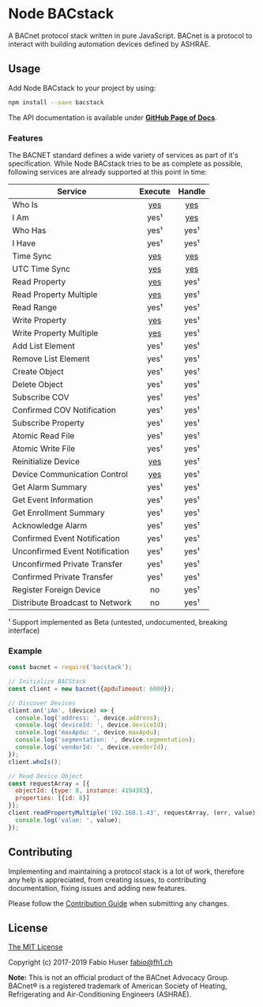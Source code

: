# Node BACstack

A BACnet protocol stack written in pure JavaScript. BACnet is a protocol to
interact with building automation devices defined by ASHRAE.

## Usage

Add Node BACstack to your project by using:

``` sh
npm install --save bacstack
```

The API documentation is available under **[GitHub Page of Docs](https://biancoroyal.github.io/node-bacstack/)**.

### Features

The BACNET standard defines a wide variety of services as part of it's
specification. While Node BACstack tries to be as complete as possible,
following services are already supported at this point in time:

| Service                        | Execute                                                                                | Handle                                                                        |
|--------------------------------|:--------------------------------------------------------------------------------------:|:-----------------------------------------------------------------------------:|
| Who Is                         | [yes](https://biancoroyal.github.io/node-bacstack/bacstack.html#.whoIs)                      | [yes](https://biancoroyal.github.io/node-bacstack/bacstack.html#.event:whoIs)       |
| I Am                           | yes¹                                                                                   | [yes](https://biancoroyal.github.io/node-bacstack/bacstack.html#.event:iAm)         |
| Who Has                        | yes¹                                                                                   | yes¹                                                                          |
| I Have                         | yes¹                                                                                   | yes¹                                                                          |
| Time Sync                      | [yes](https://biancoroyal.github.io/node-bacstack/bacstack.html#.timeSync)                   | [yes](https://biancoroyal.github.io/node-bacstack/bacstack.html#.event:timeSync)    |
| UTC Time Sync                  | [yes](https://biancoroyal.github.io/node-bacstack/bacstack.html#.timeSyncUTC)                | [yes](https://biancoroyal.github.io/node-bacstack/bacstack.html#.event:timeSyncUTC) |
| Read Property                  | [yes](https://biancoroyal.github.io/node-bacstack/bacstack.html#.readProperty)               | yes¹                                                                          |
| Read Property Multiple         | [yes](https://biancoroyal.github.io/node-bacstack/bacstack.html#.readPropertyMultiple)       | yes¹                                                                          |
| Read Range                     | yes¹                                                                                   | yes¹                                                                          |
| Write Property                 | [yes](https://biancoroyal.github.io/node-bacstack/bacstack.html#.writeProperty)              | yes¹                                                                          |
| Write Property Multiple        | [yes](https://biancoroyal.github.io/node-bacstack/bacstack.html#.writePropertyMultiple)      | yes¹                                                                          |
| Add List Element               | yes¹                                                                                   | yes¹                                                                          |
| Remove List Element            | yes¹                                                                                   | yes¹                                                                          |
| Create Object                  | yes¹                                                                                   | yes¹                                                                          |
| Delete Object                  | yes¹                                                                                   | yes¹                                                                          |
| Subscribe COV                  | yes¹                                                                                   | yes¹                                                                          |
| Confirmed COV Notification     | yes¹                                                                                   | yes¹                                                                          |
| Subscribe Property             | yes¹                                                                                   | yes¹                                                                          |
| Atomic Read File               | yes¹                                                                                   | yes¹                                                                          |
| Atomic Write File              | yes¹                                                                                   | yes¹                                                                          |
| Reinitialize Device            | [yes](https://biancoroyal.github.io/node-bacstack/bacstack.html#.reinitializeDevice)         | yes¹                                                                          |
| Device Communication Control   | [yes](https://biancoroyal.github.io/node-bacstack/bacstack.html#.deviceCommunicationControl) | yes¹                                                                          |
| Get Alarm Summary              | yes¹                                                                                   | yes¹                                                                          |
| Get Event Information          | yes¹                                                                                   | yes¹                                                                          |
| Get Enrollment Summary         | yes¹                                                                                   | yes¹                                                                          |
| Acknowledge Alarm              | yes¹                                                                                   | yes¹                                                                          |
| Confirmed Event Notification   | yes¹                                                                                   | yes¹                                                                          |
| Unconfirmed Event Notification | yes¹                                                                                   | yes¹                                                                          |
| Unconfirmed Private Transfer   | yes¹                                                                                   | yes¹                                                                          |
| Confirmed Private Transfer     | yes¹                                                                                   | yes¹                                                                          |
| Register Foreign Device        | no                                                                                     | yes¹                                                                          |
| Distribute Broadcast to Network| no                                                                                     | yes¹                                                                          |

¹ Support implemented as Beta (untested, undocumented, breaking interface)

### Example

``` js
const bacnet = require('bacstack');

// Initialize BACStack
const client = new bacnet({apduTimeout: 6000});

// Discover Devices
client.on('iAm', (device) => {
  console.log('address: ', device.address);
  console.log('deviceId: ', device.deviceId);
  console.log('maxApdu: ', device.maxApdu);
  console.log('segmentation: ', device.segmentation);
  console.log('vendorId: ', device.vendorId);
});
client.whoIs();

// Read Device Object
const requestArray = [{
  objectId: {type: 8, instance: 4194303},
  properties: [{id: 8}]
}];
client.readPropertyMultiple('192.168.1.43', requestArray, (err, value) => {
  console.log('value: ', value);
});
```

## Contributing

Implementing and maintaining a protocol stack is a lot of work, therefore any
help is appreciated, from creating issues, to contributing documentation, fixing
issues and adding new features.

Please follow the [Contribution Guide](CONTRIBUTING.md) when submitting any
changes.

## License

[The MIT License](http://opensource.org/licenses/MIT)

Copyright (c) 2017-2019 Fabio Huser <fabio@fh1.ch>

**Note:** This is not an official product of the BACnet Advocacy Group. BACnet®
is a registered trademark of American Society of Heating, Refrigerating and
Air-Conditioning Engineers (ASHRAE).
